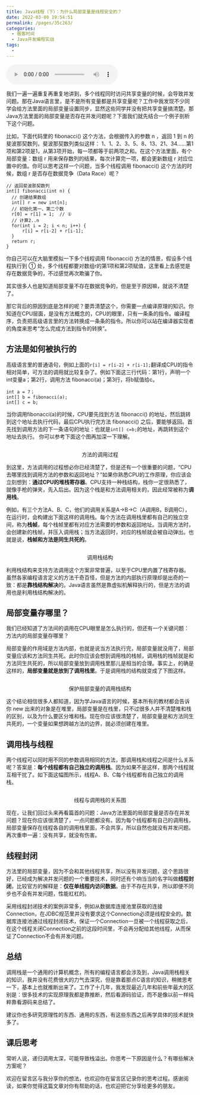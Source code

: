 ```yaml
---
title: Java线程（下）：为什么局部变量是线程安全的？
date: 2022-03-09 19:54:51
permalink: /pages/35c263/
categories:
  - 极客时间
  - Java并发编程实战
tags:
  - 
---
```

<audio title="11.Java线程（下）：为什么局部变量是线程安全的？" src="https://static001.geekbang.org/resource/audio/db/29/db68790283e75fd25877579cad982129.mp3" controls="controls"></audio> 
<p>我们一遍一遍重复再重复地讲到，多个线程同时访问共享变量的时候，会导致并发问题。那在Java语言里，是不是所有变量都是共享变量呢？工作中我发现不少同学会给方法里面的局部变量设置同步，显然这些同学并没有把共享变量搞清楚。那Java方法里面的局部变量是否存在并发问题呢？下面我们就先结合一个例子剖析下这个问题。</p><p>比如，下面代码里的 fibonacci() 这个方法，会根据传入的参数 n ，返回 1 到 n 的斐波那契数列，斐波那契数列类似这样： 1、1、2、3、5、8、13、21、34……第1项和第2项是1，从第3项开始，每一项都等于前两项之和。在这个方法里面，有个局部变量：数组 r 用来保存数列的结果，每次计算完一项，都会更新数组 r 对应位置中的值。你可以思考这样一个问题，当多个线程调用 fibonacci() 这个方法的时候，数组 r 是否存在数据竞争（Data Race）呢？</p><pre><code>// 返回斐波那契数列
int[] fibonacci(int n) {
  // 创建结果数组
  int[] r = new int[n];
  // 初始化第一、第二个数
  r[0] = r[1] = 1;  // ①
  // 计算2..n
  for(int i = 2; i &lt; n; i++) {
      r[i] = r[i-2] + r[i-1];
  }
  return r;
}
</code></pre><p>你自己可以在大脑里模拟一下多个线程调用 fibonacci() 方法的情景，假设多个线程执行到 ① 处，多个线程都要对数组r的第1项和第2项赋值，这里看上去感觉是存在数据竞争的，不过感觉再次欺骗了你。</p><p>其实很多人也是知道局部变量不存在数据竞争的，但是至于原因嘛，就说不清楚了。</p><!-- [[[read_end]]] --><p>那它背后的原因到底是怎样的呢？要弄清楚这个，你需要一点编译原理的知识。你知道在CPU层面，是没有方法概念的，CPU的眼里，只有一条条的指令。编译程序，负责把高级语言里的方法转换成一条条的指令。所以你可以站在编译器实现者的角度来思考“怎么完成方法到指令的转换”。</p><h2>方法是如何被执行的</h2><p>高级语言里的普通语句，例如上面的<code>r[i] = r[i-2] + r[i-1];</code>翻译成CPU的指令相对简单，可方法的调用就比较复杂了。例如下面这三行代码：第1行，声明一个int变量a；第2行，调用方法 fibonacci(a)；第3行，将b赋值给c。</p><pre><code>int a = 7；
int[] b = fibonacci(a);
int[] c = b;
</code></pre><p>当你调用fibonacci(a)的时候，CPU要先找到方法 fibonacci() 的地址，然后跳转到这个地址去执行代码，最后CPU执行完方法  fibonacci() 之后，要能够返回。首先找到调用方法的下一条语句的地址：也就是<code>int[] c=b;</code>的地址，再跳转到这个地址去执行。 你可以参考下面这个图再加深一下理解。</p><p><img src="https://static001.geekbang.org/resource/image/9b/1f/9bd881b545e1c67142486f6594dc9d1f.png" alt=""></p><center><span class="reference">方法的调用过程</span></center><p>到这里，方法调用的过程想必你已经清楚了，但是还有一个很重要的问题，“CPU去哪里找到调用方法的参数和返回地址？”如果你熟悉CPU的工作原理，你应该会立刻想到：<strong>通过CPU的堆栈寄存器</strong>。CPU支持一种栈结构，栈你一定很熟悉了，就像手枪的弹夹，先入后出。因为这个栈是和方法调用相关的，因此经常被称为<strong>调用栈</strong>。</p><p>例如，有三个方法A、B、C，他们的调用关系是A-&gt;B-&gt;C（A调用B，B调用C），在运行时，会构建出下面这样的调用栈。每个方法在调用栈里都有自己的独立空间，称为<strong>栈帧</strong>，每个栈帧里都有对应方法需要的参数和返回地址。当调用方法时，会创建新的栈帧，并压入调用栈；当方法返回时，对应的栈帧就会被自动弹出。也就是说，<strong>栈帧和方法是同生共死的</strong>。</p><p><img src="https://static001.geekbang.org/resource/image/67/c7/674bb47feccbf55cf0b6acc5c92e4fc7.png" alt=""></p><center><span class="reference">调用栈结构</span></center><p>利用栈结构来支持方法调用这个方案非常普遍，以至于CPU里内置了栈寄存器。虽然各家编程语言定义的方法千奇百怪，但是方法的内部执行原理却是出奇的一致：都是<strong>靠栈结构解决</strong>的。Java语言虽然是靠虚拟机解释执行的，但是方法的调用也是利用栈结构解决的。</p><h2>局部变量存哪里？</h2><p>我们已经知道了方法间的调用在CPU眼里是怎么执行的，但还有一个关键问题：方法内的局部变量存哪里？</p><p>局部变量的作用域是方法内部，也就是说当方法执行完，局部变量就没用了，局部变量应该和方法同生共死。此时你应该会想到调用栈的栈帧，调用栈的栈帧就是和方法同生共死的，所以局部变量放到调用栈里那儿是相当的合理。事实上，的确是这样的，<strong>局部变量就是放到了调用栈里</strong>。于是调用栈的结构就变成了下图这样。</p><p><img src="https://static001.geekbang.org/resource/image/ec/9c/ece8c32d23e4777c370f594c97762a9c.png" alt=""></p><center><span class="reference">保护局部变量的调用栈结构</span></center><p>这个结论相信很多人都知道，因为学Java语言的时候，基本所有的教材都会告诉你 new 出来的对象是在堆里，局部变量是在栈里，只不过很多人并不清楚堆和栈的区别，以及为什么要区分堆和栈。现在你应该很清楚了，局部变量是和方法同生共死的，一个变量如果想跨越方法的边界，就必须创建在堆里。</p><h2>调用栈与线程</h2><p>两个线程可以同时用不同的参数调用相同的方法，那调用栈和线程之间是什么关系呢？答案是：<strong>每个线程都有自己独立的调用栈</strong>。因为如果不是这样，那两个线程就互相干扰了。如下面这幅图所示，线程A、B、C每个线程都有自己独立的调用栈。</p><p><img src="https://static001.geekbang.org/resource/image/84/1a/840cb955e521bd51776dbcdad3dba11a.png" alt=""></p><center><span class="reference">线程与调用栈的关系图</span></center><p>现在，让我们回过头来再看篇首的问题：Java方法里面的局部变量是否存在并发问题？现在你应该很清楚了，一点问题都没有。因为每个线程都有自己的调用栈，局部变量保存在线程各自的调用栈里面，不会共享，所以自然也就没有并发问题。再次重申一遍：没有共享，就没有伤害。</p><h2>线程封闭</h2><p>方法里的局部变量，因为不会和其他线程共享，所以没有并发问题，这个思路很好，已经成为解决并发问题的一个重要技术，同时还有个响当当的名字叫做<strong>线程封闭</strong>，比较官方的解释是：<strong>仅在单线程内访问数据</strong>。由于不存在共享，所以即便不同步也不会有并发问题，性能杠杠的。</p><p>采用线程封闭技术的案例非常多，例如从数据库连接池里获取的连接Connection，在JDBC规范里并没有要求这个Connection必须是线程安全的。数据库连接池通过线程封闭技术，保证一个Connection一旦被一个线程获取之后，在这个线程关闭Connection之前的这段时间里，不会再分配给其他线程，从而保证了Connection不会有并发问题。</p><h2>总结</h2><p>调用栈是一个通用的计算机概念，所有的编程语言都会涉及到，Java调用栈相关的知识，我并没有花费很大的力气去深究，但是靠着那点C语言的知识，稍微思考一下，基本上也就推断出来了。工作了十几年，我发现最近几年和前些年最大的区别是：很多技术的实现原理我都是靠推断，然后看源码验证，而不是像以前一样纯粹靠看源码来总结了。</p><p>建议你也多研究原理性的东西、通用的东西，有这些东西之后再学具体的技术就快多了。</p><h2>课后思考</h2><p>常听人说，递归调用太深，可能导致栈溢出。你思考一下原因是什么？有哪些解决方案呢？</p><p>欢迎在留言区与我分享你的想法，也欢迎你在留言区记录你的思考过程。感谢阅读，如果你觉得这篇文章对你有帮助的话，也欢迎把它分享给更多的朋友。</p><p></p>